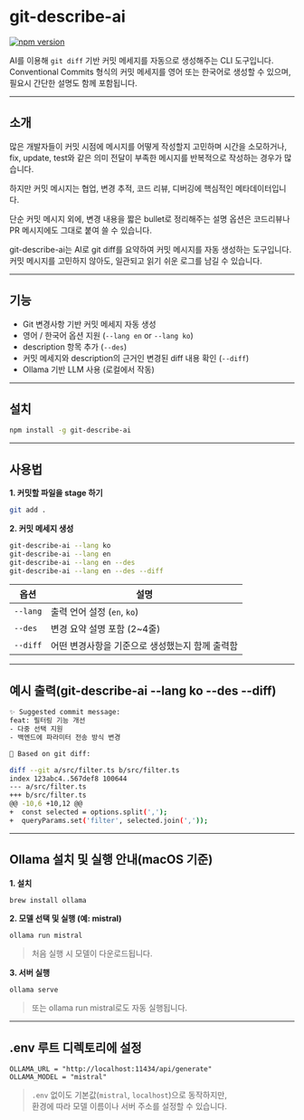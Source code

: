 # git-describe-ai
[![npm version](https://img.shields.io/npm/v/git-describe-ai.svg)](https://www.npmjs.com/package/git-describe-ai)

AI를 이용해 `git diff` 기반 커밋 메세지를 자동으로 생성해주는 CLI 도구입니다.
Conventional Commits 형식의 커밋 메세지를 영어 또는 한국어로 생성할 수 있으며, 필요시 간단한 설명도 함께 포함됩니다.

---

## 소개
많은 개발자들이 커밋 시점에 메시지를 어떻게 작성할지 고민하며 시간을 소모하거나, fix, update, test와 같은 의미 전달이 부족한 메시지를 반복적으로 작성하는 경우가 많습니다.

하지만 커밋 메시지는 협업, 변경 추적, 코드 리뷰, 디버깅에 핵심적인 메타데이터입니다.

단순 커밋 메시지 외에, 변경 내용을 짧은 bullet로 정리해주는 설명 옵션은 코드리뷰나 PR 메시지에도 그대로 붙여 쓸 수 있습니다.

git-describe-ai는 AI로 git diff를 요약하여 커밋 메시지를 자동 생성하는 도구입니다.
커밋 메시지를 고민하지 않아도, 일관되고 읽기 쉬운 로그를 남길 수 있습니다.

---

## 기능

- Git 변경사항 기반 커밋 메세지 자동 생성
- 영어 / 한국어 옵션 지원 (`--lang en` or `--lang ko`)
- description 항목 추가 (`--des`)
- 커밋 메세지와 description의 근거인 변경된 diff 내용 확인 (`--diff`)
- Ollama 기반 LLM 사용 (로컬에서 작동)

---

## 설치

```bash
npm install -g git-describe-ai
```

---

## 사용법

**1. 커밋할 파일을 stage 하기**

```bash
git add .
```

**2. 커밋 메세지 생성**

```bash
git-describe-ai --lang ko
git-describe-ai --lang en
git-describe-ai --lang en --des
git-describe-ai --lang en --des --diff
```

| 옵션      | 설명                                               |
|-----------|----------------------------------------------------|
| `--lang`  | 출력 언어 설정 (`en`, `ko`)                        |
| `--des`   | 변경 요약 설명 포함 (2~4줄)                         |
| `--diff`  | 어떤 변경사항을 기준으로 생성했는지 함께 출력함     |

---

## 예시 출력(git-describe-ai --lang ko --des --diff)

```bash
✨ Suggested commit message:
feat: 필터링 기능 개선
- 다중 선택 지원
- 백엔드에 파라미터 전송 방식 변경

📄 Based on git diff:

diff --git a/src/filter.ts b/src/filter.ts
index 123abc4..567def8 100644
--- a/src/filter.ts
+++ b/src/filter.ts
@@ -10,6 +10,12 @@
+  const selected = options.split(',');
+  queryParams.set('filter', selected.join(','));
```

---

## Ollama 설치 및 실행 안내(macOS 기준)

**1. 설치**
```bash
brew install ollama
```

**2. 모델 선택 및 실행 (예: mistral)**
```
ollama run mistral
```
> 처음 실행 시 모델이 다운로드됩니다.

**3. 서버 실행**
```
ollama serve
```
> 또는 ollama run mistral로도 자동 실행됩니다.

---

## .env 루트 디렉토리에 설정

```
OLLAMA_URL = "http://localhost:11434/api/generate"
OLLAMA_MODEL = "mistral"
```
> `.env` 없이도 기본값(`mistral`, `localhost`)으로 동작하지만,  
> 환경에 따라 모델 이름이나 서버 주소를 설정할 수 있습니다.

